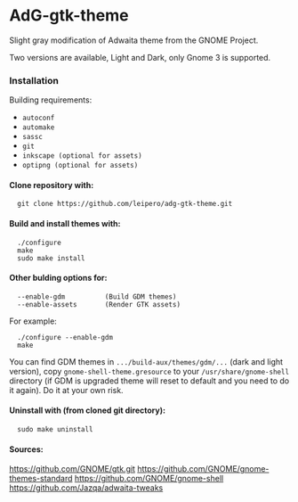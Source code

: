 # AdG-gtk-theme
Slight gray modification of Adwaita theme from the GNOME Project.

Two versions are available, Light and Dark, only Gnome 3 is supported.

### Installation
Building requirements:
* `autoconf`
* `automake`
* `sassc`
* `git`
* `inkscape (optional for assets)`
* `optipng (optional for assets)`

#### Clone repository with:

      git clone https://github.com/leipero/adg-gtk-theme.git
      
#### Build and install themes with:

      ./configure
      make
      sudo make install
      
#### Other bulding options for:

      --enable-gdm          (Build GDM themes)
      --enable-assets       (Render GTK assets)
      
For example:

      ./configure --enable-gdm
      make
      
You can find GDM themes in `.../build-aux/themes/gdm/...` (dark and light version), copy `gnome-shell-theme.gresource` to your `/usr/share/gnome-shell` directory (if GDM is upgraded theme will reset to default and you need to do it again). Do it at your own risk.

#### Uninstall with (from cloned git directory):

      sudo make uninstall

#### Sources:

   https://github.com/GNOME/gtk.git
   https://github.com/GNOME/gnome-themes-standard
   https://github.com/GNOME/gnome-shell
   https://github.com/Jazqa/adwaita-tweaks
